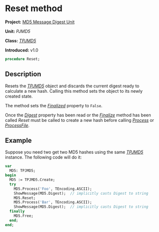 # Reset method

**Project:** [MD5 Message Digest Unit](../API.md)

**Unit:** _PJMD5_

**Class:** [_TPJMD5_](./TPJMD5.md)

**Introduced:** v1.0

```pascal
procedure Reset;
```

## Description

Resets the [_TPJMD5_](./TPJMD5.md) object and discards the current digest ready to calculate a new hash. Calling this method sets the object to its newly created state.

The method sets the [_Finalized_](./TPJMD5-Finalized.md) property to `False`.

Once the [_Digest_](./TPJMD5-Digest.md) property has been read or the [_Finalize_](./TPJMD5-Finalize.md) method has been called _Reset_ must be called to create a new hash before calling [_Process_](./TPJMD5-Process.md) or [_ProcessFile_](./TPJMD5-ProcessFile.md).

## Example

Suppose you need two get two MD5 hashes using the same [_TPJMD5_](./TPJMD5.md) instance. The following code will do it:

```pascal
var
  MD5: TPJMD5;
begin
  MD5 := TPJMD5.Create;
  try
    MD5.Process('Foo', TEncoding.ASCII);
    ShowMessage(MD5.Digest);  // implicitly casts Digest to string
    MD5.Reset;
    MD5.Process('Bar', TEncoding.ASCII);
    ShowMessage(MD5.Digest);  // implicitly casts Digest to string
  finally
    MD5.Free;
  end;
end;
```

